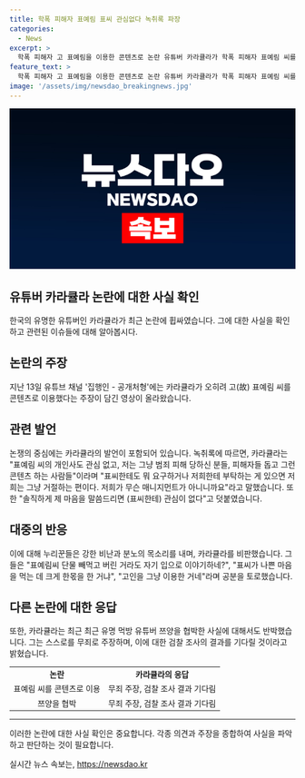 ```yaml
---
title: 학폭 피해자 표예림 표씨 관심없다 녹취록 파장
categories:
  - News
excerpt: >
  학폭 피해자 고 표예림을 이용한 콘텐츠로 논란 유튜버 카라큘라가 학폭 피해자 표예림 씨를 이용해 콘텐츠를 제작했다는 주장이 제기됐다. 무관심과 도와줄 의향이 없다는 발언 등이 녹취록으로 공개되며 논란이 불거졌다. 논란에 대한 운영자의 비판과 누리꾼들의 비난이 커지고 있다. 또한, 최근 유명 먹방 유튜버 쯔양에 대한 협박 사건으로도 논란이 일고 있다. 카라큘라는 이에 대해 무관여를 주장하며 검찰 조사를 요구하고 있다.
feature_text: >
  학폭 피해자 고 표예림을 이용한 콘텐츠로 논란 유튜버 카라큘라가 학폭 피해자 표예림 씨를 이용해 콘텐츠를 제작했다는 주장이 제기됐다. 무관심과 도와줄 의향이 없다는 발언 등이 녹취록으로 공개되며 논란이 불거졌다. 논란에 대한 운영자의 비판과 누리꾼들의 비난이 커지고 있다. 또한, 최근 유명 먹방 유튜버 쯔양에 대한 협박 사건으로도 논란이 일고 있다. 카라큘라는 이에 대해 무관여를 주장하며 검찰 조사를 요구하고 있다.
image: '/assets/img/newsdao_breakingnews.jpg'
---
```


<p><img src="/assets/img/newsdao_breakingnews.jpg" alt="flaretime 속보" /></p>

<h2 data-ke-size="size26">유튜버 카라큘라 논란에 대한 사실 확인</h2>

<p data-ke-size="size16"></p>

<p>한국의 유명한 유튜버인 카라큘라가 최근 논란에 휩싸였습니다. 그에 대한 사실을 확인하고 관련된 이슈들에 대해 알아봅시다.</p>

<h2 data-ke-size="size24">논란의 주장</h2>

<p data-ke-size="size16">지난 13일 유튜브 채널 '집행인 - 공개처형'에는 카라큘라가 오히려 고(故) 표예림 씨를 콘텐츠로 이용했다는 주장이 담긴 영상이 올라왔습니다.</p>

<h2 data-ke-size="size24">관련 발언</h2>

<p data-ke-size="size16">논쟁의 중심에는 카라큘라의 발언이 포함되어 있습니다. 녹취록에 따르면, 카라큘라는 "표예림 씨의 개인사도 관심 없고, 저는 그냥 범죄 피해 당하신 분들, 피해자들 돕고 그런 콘텐츠 하는 사람들"이라며 "표씨한테도 뭐 요구하거나 저희한테 부탁하는 게 있으면 저희는 그냥 거절하는 편이다. 저희가 무슨 매니지먼트가 아니니까요"라고 말했습니다. 또한 "솔직하게 제 마음을 말씀드리면 (표씨한테) 관심이 없다"고 덧붙였습니다.</p>

<h2 data-ke-size="size24">대중의 반응</h2>

<p data-ke-size="size16">이에 대해 누리꾼들은 강한 비난과 분노의 목소리를 내며, 카라큘라를 비판했습니다. 그들은 "표예림씨 단물 빼먹고 버린 거라도 자기 입으로 이야기하네?", "표씨가 나쁜 마음을 먹는 데 크게 한몫을 한 거냐", "고인을 그냥 이용한 거네"라며 공분을 토로했습니다.</p>

<h2 data-ke-size="size24">다른 논란에 대한 응답</h2>

<p data-ke-size="size16">또한, 카라큘라는 최근 최근 유명 먹방 유튜버 쯔양을 협박한 사실에 대해서도 반박했습니다. 그는 스스로를 무죄로 주장하며, 이에 대한 검찰 조사의 결과를 기다릴 것이라고 밝혔습니다.</p>

<table>
    <tbody>
        <tr>
            <td style="text-align: center; height: 17px;"><b>논란</b></td>
            <td style="text-align: center; height: 17px;"><b>카라큘라의 응답</b></td>
        </tr>
        <tr>
            <td style="text-align: center; height: 17px;">표예림 씨를 콘텐츠로 이용</td>
            <td style="text-align: center; height: 17px;">무죄 주장, 검찰 조사 결과 기다림</td>
        </tr>
        <tr>
            <td style="text-align: center; height: 17px;">쯔양을 협박</td>
            <td style="text-align: center; height: 17px;">무죄 주장, 검찰 조사 결과 기다림</td>
        </tr>
    </tbody>
</table>

<hr>

<p>이러한 논란에 대한 사실 확인은 중요합니다. 각종 의견과 주장을 종합하여 사실을 파악하고 판단하는 것이 필요합니다.</p>
실시간 뉴스 속보는, <a href="https://newsdao.kr" rel="dofollow">https://newsdao.kr</a>


